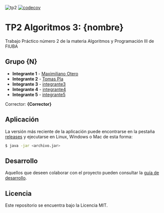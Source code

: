 ![tp2](https://github.com/MaxiOtero6/algo3_tp2_towerDefense/actions/workflows/build.yml/badge.svg) [![codecov](https://codecov.io/gh/MaxiOtero6/algo3_tp2_towerDefense/branch/main/graph/badge.svg)](https://codecov.io/gh/MaxiOtero6/algo3_tp2_towerDefense)

# TP2 Algoritmos 3: {nombre} 

Trabajo Práctico número 2 de la materia Algoritmos y Programación III de FIUBA

## Grupo {N}

* **Integrante 1** - [Maximiliano Otero](https://github.com/MaxiOtero6)
* **Integrante 2** - [Tomas Pla](https://github.com/TomasPlaHozikian)
* **Integrante 3** - [integrante3](https://github.com/integrante3)
* **Integrante 4** - [integrante4](https://github.com/integrante4)
* **Integrante 5** - [integrante5](https://github.com/integrante4)

Corrector: **{Corrector}**

## Aplicación

La versión más reciente de la aplicación puede encontrarse en la pestaña [releases](https://github.com/MaxiOtero6/algo3_tp2_towerDefense/releases/latest) y ejecutarse en Linux, Windows o Mac de esta forma:

```bash
$ java -jar <archivo.jar>
```

## Desarrollo

Aquellos que deseen colaborar con el proyecto pueden consultar la [guía de desarrollo](./docs/Desarrollo.md).

## Licencia

Este repositorio se encuentra bajo la Licencia MIT.
